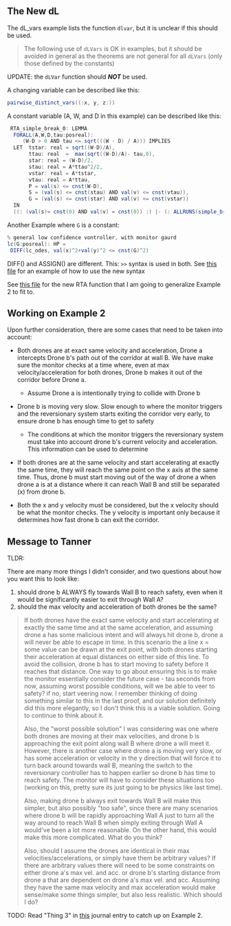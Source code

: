 ## The New dL

The dL_vars example lists the function `dlvar`, but it is unclear if this
should be used.

> The following use of `dLVars` is OK in examples, but
> it should be avoided in general as the theorems are not
> general for all `dLVars` (only those defined by the constants)

UPDATE: the `dLVar` function should ***NOT*** be used.

A changing variable can be described like this: 

```java
pairwise_distinct_vars((:x, y, z:))
```

A constant variable (A, W, and D in this example) can be described like this: 

```java
 RTA_simple_break_0: LEMMA
  FORALL(A,W,D,tau:posreal):
     (W-D > 0 AND tau <= sqrt(((W - D) / A))) IMPLIES
  LET  tstar: real = sqrt((W-D)/A),
       ttau: real  =  max(sqrt((W-D)/A)- tau,0),
       star: real = (W-D)/2,
       stau: real = A*ttau^2/2,
       vstar: real = A*tstar,
       vtau: real = A*ttau,
       P = val(s) <= cnst(W-D),
       S = (val(s) <= cnst(stau) AND val(v) <= cnst(vtau)),
       G = (val(s) <= cnst(star) AND val(v) <= cnst(vstar))
  IN 
  ((: (val(s)= cnst(0) AND val(v) = cnst(0)) :) |- (: ALLRUNS(simple_break_RTA(A,D,S,tau),P) :))

```

Another Example where `G` is a constant: 

```java
% general low confidence vontroller, with monitor gaurd
lc(G:posreal): HP =
 DIFF(lc_odes, val(x)^2+val(y)^2 <= cnst(G)^2)
```

DIFF() and ASSIGN() are different. This: `>>` syntax is used in both. See [this
file](../assets/learning/dlvars_example.pvs) for an example of how to use the
new syntax


See [this file](../assets/learning/RTA_brake_ex.pvs ) for the new RTA function
that I am going to generalize Example 2 to fit to. 

## Working on Example 2

Upon further consideration, there are some cases that need to be taken into
account:

* Both drones are at exact same velocity and acceleration, Drone a intercepts
Drone b's path out of the corridor at wall B. We have make sure the monitor
checks at a time where, even at max velocity/acceleration for both drones, Drone
b makes it out of the corridor before Drone a.
  * Assume Drone a is intentionally trying to collide with Drone b

* Drone b is moving very slow. Slow enough to where the monitor triggers and the
reversionary system starts exiting the corridor very early, to ensure drone b has
enough time to get to safety
  * The conditions at which the monitor triggers the reversionary system must
  take into account drone b's current velocity and acceleration. This
  information can be used to determine 

* If both drones are at the same velocity and start accelerating at exactly the
same time, they will reach the same point on the x axis at the same time. Thus,
drone b must start moving out of the way of drone a when drone a is at a
distance where it can reach Wall B and still be separated (x) from drone b. 

* Both the x and y velocity must be considered, but the x velocity should be
what the monitor checks. The y velocity is important only because it determines
how fast drone b can exit the corridor. 

## Message to Tanner

TLDR: 
 
There are many more things I didn't consider, and two questions about how you want this to look like: 
 
1) should drone b ALWAYS fly towards Wall B to reach safety, even when it would be significantly easier to exit through Wall A? 
2) should the max velocity and acceleration of both drones be the same?

> If both drones have the exact same velocity and start accelerating at exactly
> the same time and at the same acceleration, and assuming drone a has some
> malicious intent and will always hit drone b, drone a will never be able to
> escape in time. In this scenario the a line  x = some value can be drawn at the
> exit point, with both drones starting their acceleration at equal distances on
> either side of this line. To avoid the collision, drone b has to start moving to
> safety before it reaches that distance. One way to go about ensuring this is to
> make the monitor essentially consider the future case - tau seconds from now,
> assuming worst possible conditions, will we be able to veer to safety? if no,
> start veering now. I remember thinking of doing something similar to this in the
> last proof, and our solution definitely did this more elegantly, so I don't
> think this is a viable solution. Going to continue to think about it. 
> 
> Also, the "worst possible solution" I was considering was one where both drones
> are moving at their max velocities, and drone b is approaching the exit point
> along wall B where drone a will meet it. However, there is another case where
> drone a is moving very slow, or has some acceleration or velocity in the y
> direction that will force it to turn back around towards wall B, meaning the
> switch to the reversionary controller has to happen earlier so drone b has time
> to reach safety. The monitor will have to consider these situations too (working
> on this, pretty sure its just going to be physics like last time). 
> 
> Also, making drone b always exit towards Wall B will make this simpler, but also
> possibly "too safe", since there are many scenarios where drone b will be
> rapidly approaching Wall A just to turn all the way around to reach Wall B when
> simply exiting through Wall A would've been a lot more reasonable. On the other
> hand, this would make this more complicated. What do you think?
> 
> Also, should I assume the drones are identical in their max
> velocities/accelerations, or simply have them be arbitrary values? If there are
> arbitrary values there will need to be some constraints on either drone a's max
> vel. and acc. or drone b's starting distance from drone a that are dependent on
> drone a's max vel. and acc. Assuming they have the same max velocity and max
> acceleration would make sense/make some things simpler, but also less realistic.
> Which should I do?

 TODO: Read "Thing 3" in [this](2023-10-18.md) journal entry to catch up on Example 2.


